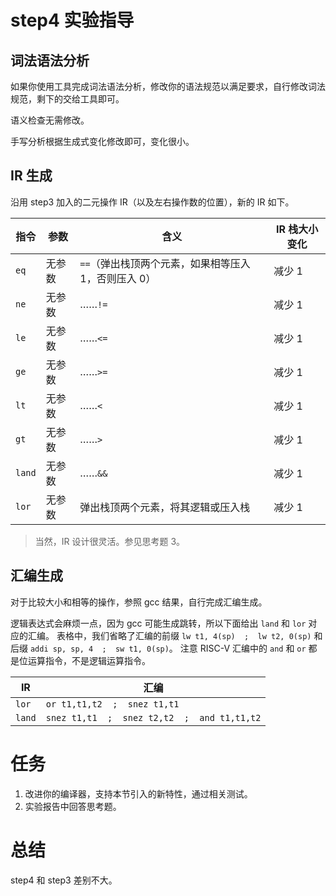 # step4 实验指导

## 词法语法分析
如果你使用工具完成词法语法分析，修改你的语法规范以满足要求，自行修改词法规范，剩下的交给工具即可。

语义检查无需修改。

手写分析根据生成式变化修改即可，变化很小。

## IR 生成
沿用 step3 加入的二元操作 IR（以及左右操作数的位置），新的 IR 如下。

| 指令 | 参数 | 含义 | IR 栈大小变化 |
| --- | --- | --- | --- |
| `eq` | 无参数 | `==`（弹出栈顶两个元素，如果相等压入 1，否则压入 0） | 减少 1 |
| `ne` | 无参数 | ……`!=` | 减少 1 |
| `le` | 无参数 | ……`<=` | 减少 1 |
| `ge` | 无参数 | ……`>=` | 减少 1 |
| `lt` | 无参数 | ……`<` | 减少 1 |
| `gt` | 无参数 | ……`>` | 减少 1 |
| `land` | 无参数 | ……`&&` | 减少 1 |
| `lor` | 无参数 | 弹出栈顶两个元素，将其逻辑或压入栈 | 减少 1 |

> 当然，IR 设计很灵活。参见思考题 3。

## 汇编生成
对于比较大小和相等的操作，参照 gcc 结果，自行完成汇编生成。

逻辑表达式会麻烦一点，因为 gcc 可能生成跳转，所以下面给出 `land` 和 `lor` 对应的汇编。
表格中，我们省略了汇编的前缀 `lw t1, 4(sp)  ;  lw t2, 0(sp)` 和后缀 `addi sp, sp, 4  ;  sw t1, 0(sp)`。
注意 RISC-V 汇编中的 `and` 和 `or` 都是位运算指令，不是逻辑运算指令。

| IR       | 汇编                                                |
| ---      | ---                                                 |
| `lor` | `or t1,t1,t2  ;  snez t1,t1` |
| `land` | `snez t1,t1  ;  snez t2,t2  ;  and t1,t1,t2` |

# 任务
1. 改进你的编译器，支持本节引入的新特性，通过相关测试。
2. 实验报告中回答思考题。

# 总结
step4 和 step3 差别不大。
